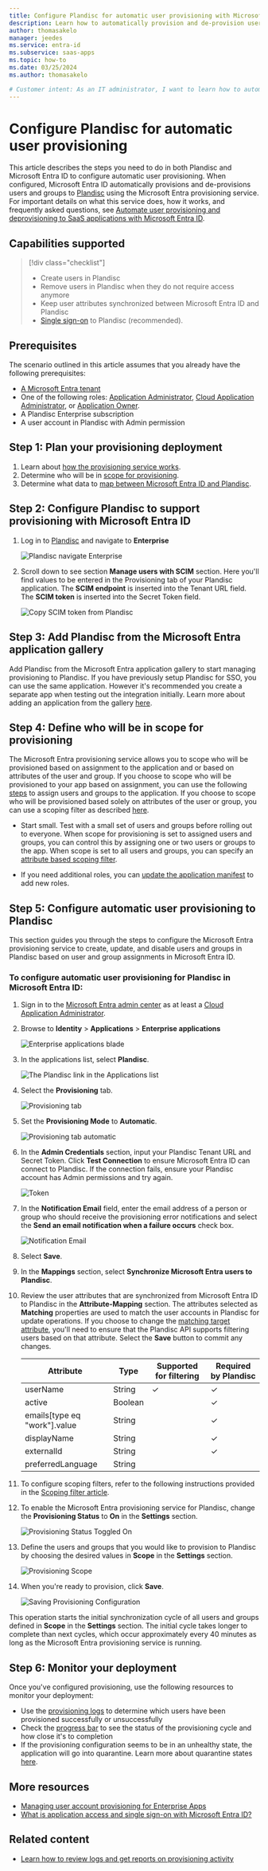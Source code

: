 ```yaml
---
title: Configure Plandisc for automatic user provisioning with Microsoft Entra ID
description: Learn how to automatically provision and de-provision user accounts from Microsoft Entra ID to Plandisc.
author: thomasakelo
manager: jeedes
ms.service: entra-id
ms.subservice: saas-apps
ms.topic: how-to
ms.date: 03/25/2024
ms.author: thomasakelo

# Customer intent: As an IT administrator, I want to learn how to automatically provision and deprovision user accounts from Microsoft Entra ID to Plandisc so that I can streamline the user management process and ensure that users have the appropriate access to Plandisc.
---
```


# Configure Plandisc for automatic user provisioning

This article describes the steps you need to do in both Plandisc and Microsoft Entra ID to configure automatic user provisioning. When configured, Microsoft Entra ID automatically provisions and de-provisions users and groups to [Plandisc](https://plandisc.com) using the Microsoft Entra provisioning service. For important details on what this service does, how it works, and frequently asked questions, see [Automate user provisioning and deprovisioning to SaaS applications with Microsoft Entra ID](~/identity/app-provisioning/user-provisioning.md). 


## Capabilities supported
> [!div class="checklist"]
> * Create users in Plandisc
> * Remove users in Plandisc when they do not require access anymore
> * Keep user attributes synchronized between Microsoft Entra ID and Plandisc
> * [Single sign-on](~/identity/enterprise-apps/add-application-portal-setup-oidc-sso.md) to Plandisc (recommended).

## Prerequisites

The scenario outlined in this article assumes that you already have the following prerequisites:

* [A Microsoft Entra tenant](~/identity-platform/quickstart-create-new-tenant.md) 
* One of the following roles: [Application Administrator](/entra/identity/role-based-access-control/permissions-reference#application-administrator), [Cloud Application Administrator](/entra/identity/role-based-access-control/permissions-reference#cloud-application-administrator), or [Application Owner](/entra/fundamentals/users-default-permissions#owned-enterprise-applications). 
* A Plandisc Enterprise subscription
* A user account in Plandisc with Admin permission

## Step 1: Plan your provisioning deployment
1. Learn about [how the provisioning service works](~/identity/app-provisioning/user-provisioning.md).
1. Determine who will be in [scope for provisioning](~/identity/app-provisioning/define-conditional-rules-for-provisioning-user-accounts.md).
1. Determine what data to [map between Microsoft Entra ID and Plandisc](~/identity/app-provisioning/customize-application-attributes.md). 

<a name='step-2-configure-plandisc-to-support-provisioning-with-azure-ad'></a>

## Step 2: Configure Plandisc to support provisioning with Microsoft Entra ID

1. Log in to [Plandisc](https://create.plandisc.com) and navigate to **Enterprise**

	![Plandisc navigate Enterprise](media/plandisc-provisioning-tutorial/get-scim-token-from-plandisc-step-1.png)

1. Scroll down to see section **Manage users with SCIM** section.
Here you'll find values to be entered in the Provisioning tab of your Plandisc application. 
The **SCIM endpoint** is inserted into the Tenant URL field.
The **SCIM token** is inserted into the Secret Token field.

	![Copy SCIM token from Plandisc](media/plandisc-provisioning-tutorial/get-scim-token-from-plandisc-step-2.png)

<a name='step-3-add-plandisc-from-the-azure-ad-application-gallery'></a>

## Step 3: Add Plandisc from the Microsoft Entra application gallery

Add Plandisc from the Microsoft Entra application gallery to start managing provisioning to Plandisc. If you have previously setup Plandisc for SSO, you can use the same application. However it's recommended you create a separate app when testing out the integration initially. Learn more about adding an application from the gallery [here](~/identity/enterprise-apps/add-application-portal.md). 

## Step 4: Define who will be in scope for provisioning 

The Microsoft Entra provisioning service allows you to scope who will be provisioned based on assignment to the application and or based on attributes of the user and group. If you choose to scope who will be provisioned to your app based on assignment, you can use the following [steps](~/identity/enterprise-apps/assign-user-or-group-access-portal.md) to assign users and groups to the application. If you choose to scope who will be provisioned based solely on attributes of the user or group, you can use a scoping filter as described [here](~/identity/app-provisioning/define-conditional-rules-for-provisioning-user-accounts.md). 

* Start small. Test with a small set of users and groups before rolling out to everyone. When scope for provisioning is set to assigned users and groups, you can control this by assigning one or two users or groups to the app. When scope is set to all users and groups, you can specify an [attribute based scoping filter](~/identity/app-provisioning/define-conditional-rules-for-provisioning-user-accounts.md).

* If you need additional roles, you can [update the application manifest](~/identity-platform/howto-add-app-roles-in-apps.md) to add new roles.


## Step 5: Configure automatic user provisioning to Plandisc 

This section guides you through the steps to configure the Microsoft Entra provisioning service to create, update, and disable users and groups in Plandisc based on user and group assignments in Microsoft Entra ID.

<a name='to-configure-automatic-user-provisioning-for-plandisc-in-azure-ad'></a>

### To configure automatic user provisioning for Plandisc in Microsoft Entra ID:

1. Sign in to the [Microsoft Entra admin center](https://entra.microsoft.com) as at least a [Cloud Application Administrator](~/identity/role-based-access-control/permissions-reference.md#cloud-application-administrator).
1. Browse to **Identity** > **Applications** > **Enterprise applications**

	![Enterprise applications blade](common/enterprise-applications.png)

1. In the applications list, select **Plandisc**.

	![The Plandisc link in the Applications list](common/all-applications.png)

1. Select the **Provisioning** tab.

	![Provisioning tab](common/provisioning.png)

1. Set the **Provisioning Mode** to **Automatic**.

	![Provisioning tab automatic](common/provisioning-automatic.png)

1. In the **Admin Credentials** section, input your Plandisc Tenant URL and Secret Token. Click **Test Connection** to ensure Microsoft Entra ID can connect to Plandisc. If the connection fails, ensure your Plandisc account has Admin permissions and try again.

	![Token](common/provisioning-testconnection-tenanturltoken.png)

1. In the **Notification Email** field, enter the email address of a person or group who should receive the provisioning error notifications and select the **Send an email notification when a failure occurs** check box.

	![Notification Email](common/provisioning-notification-email.png)

1. Select **Save**.

1. In the **Mappings** section, select **Synchronize Microsoft Entra users to Plandisc**.

1. Review the user attributes that are synchronized from Microsoft Entra ID to Plandisc in the **Attribute-Mapping** section. The attributes selected as **Matching** properties are used to match the user accounts in Plandisc for update operations. If you choose to change the [matching target attribute](~/identity/app-provisioning/customize-application-attributes.md), you'll need to ensure that the Plandisc API supports filtering users based on that attribute. Select the **Save** button to commit any changes.

   |Attribute|Type|Supported for filtering|Required by Plandisc|
   |---|---|---|---|
   |userName|String|&check;|&check;
   |active|Boolean||&check;
   |emails[type eq "work"].value|String||&check;
   |displayName|String||&check;
   |externalId|String||&check;
   |preferredLanguage|String|

1. To configure scoping filters, refer to the following instructions provided in the [Scoping filter  article](~/identity/app-provisioning/define-conditional-rules-for-provisioning-user-accounts.md).

1. To enable the Microsoft Entra provisioning service for Plandisc, change the **Provisioning Status** to **On** in the **Settings** section.

	![Provisioning Status Toggled On](common/provisioning-toggle-on.png)

1. Define the users and groups that you would like to provision to Plandisc by choosing the desired values in **Scope** in the **Settings** section.

	![Provisioning Scope](common/provisioning-scope.png)

1. When you're ready to provision, click **Save**.

	![Saving Provisioning Configuration](common/provisioning-configuration-save.png)

This operation starts the initial synchronization cycle of all users and groups defined in **Scope** in the **Settings** section. The initial cycle takes longer to complete than next cycles, which occur approximately every 40 minutes as long as the Microsoft Entra provisioning service is running. 

## Step 6: Monitor your deployment
Once you've configured provisioning, use the following resources to monitor your deployment:

* Use the [provisioning logs](~/identity/monitoring-health/concept-provisioning-logs.md) to determine which users have been provisioned successfully or unsuccessfully
* Check the [progress bar](~/identity/app-provisioning/application-provisioning-when-will-provisioning-finish-specific-user.md) to see the status of the provisioning cycle and how close it's to completion
* If the provisioning configuration seems to be in an unhealthy state, the application will go into quarantine. Learn more about quarantine states [here](~/identity/app-provisioning/application-provisioning-quarantine-status.md).  

## More resources

* [Managing user account provisioning for Enterprise Apps](~/identity/app-provisioning/configure-automatic-user-provisioning-portal.md)
* [What is application access and single sign-on with Microsoft Entra ID?](~/identity/enterprise-apps/what-is-single-sign-on.md)

## Related content

* [Learn how to review logs and get reports on provisioning activity](~/identity/app-provisioning/check-status-user-account-provisioning.md)
